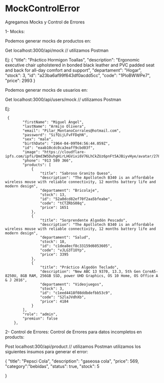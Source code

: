 # MockControlError

Agregamos Mocks y Control de Errores

1- Mocks: 

Podemos generar mocks de productos en: 

Get localhost:3000/api/mock       // utilizamos Postman

Ej: 
{
            "title": "Práctico Hormigon Toallas",
            "description": "Ergonomic executive chair upholstered in bonded black leather and PVC padded seat and back for all-day comfort and support",
            "departament": "Hogar",
            "stock": 3,
            "id": "a23ba6af99f643df0acdd5cc",
            "code": "1PIoBWWPe7",
            "price": 2993
        }

Podemos generar mocks de usuarios en: 

Get localhost:3000/api/users/mock       // utilizamos Postman

Ej: 

     {
            "firstName": "Miguel Ángel",
            "lastName": "Armijo Olivera",
            "email": "Pilar_MontanoCorrales@hotmail.com",
            "password": "SifQijLFvFFDqhN",
            "sex": "male",
            "birthDate": "1964-04-09T04:56:44.059Z",
            "id": "eaab10cdc0ca3eaff9cbd03f",
            "image": "https://cloudflare-ipfs.com/ipfs/Qmd3W5DuhgHirLHGVixi6V76LhCkZUz6pnFt5AJBiyvHye/avatar/278.jpg",
            "phone": "913 589 366",
            "products": [
                {
                    "title": "Sabroso Granito Queso",
                    "description": "The Apollotech B340 is an affordable wireless mouse with reliable connectivity, 12 months battery life and modern design",
                    "departament": "Bricolaje",
                    "stock": 13,
                    "id": "52a0dcd82ef70f2aa5bfeabe",
                    "code": "tCTZRbS08q",
                    "price": 1651
                },
                {
                    "title": "Sorprendente Algodón Pescado",
                    "description": "The Apollotech B340 is an affordable wireless mouse with reliable connectivity, 12 months battery life and modern design",
                    "departament": "Salud",
                    "stock": 18,
                    "id": "c1dea8ecf8c33159d6053605",
                    "code": "vJLG3T1OYp",
                    "price": 3395
                },
                {
                    "title": "Práctico Algodón Teclado",
                    "description": "New ABC 13 9370, 13.3, 5th Gen CoreA5-8250U, 8GB RAM, 256GB SSD, power UHD Graphics, OS 10 Home, OS Office A & J 2016",
                    "departament": "Videojuegos",
                    "stock": 3,
                    "id": "c1eed4418f08ddbdefbb53c9",
                    "code": "S2laJVdhXb",
                    "price": 4184
                }
            ],
            "role": "admin",
            "premiun": false
        },

2- Control de Errores: 
   Control de Errores para datos incompletos en products:

   Post localhost:300/api/product      // utilizamos Postman 
   utilizamos los siguientes insumos para generar el error: 

   {
    "title": "Pepsci Cola",
    "description": "gaseosa cola",
    "price": 569,
    "category":"bebidas",
    "status": true,
    "stock": 5 

}



    
